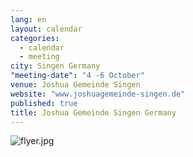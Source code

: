 ```yaml
---
lang: en
layout: calendar
categories: 
  - calendar
  - meeting
city: Singen Germany
"meeting-date": "4 -6 October"
venue: Joshua Gemeinde Singen
website: "www.joshuagemeinde-singen.de"
published: true
title: Joshua Gemeinde Singen Germany
---
```



![flyer.jpg]({{site.baseurl}}/assets/images/flyer.jpg)
